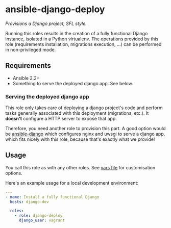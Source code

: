 # ansible-django-deploy

*Provisions a Django project, SFL style.*

Running this roles results in the creation of a fully functional Django instance, isolated in a
Python virtualenv. The operations provided by this role (requirements installation, migrations
execution, ...) can be performed in non-privileged mode.

## Requirements

* Ansible 2.2+
* Something to serve the deployed django app. See below.

### Serving the deployed django app

This role only takes care of deploying a django project's code and perform tasks generally
associated with this deployment (migrations, etc.). It **doesn't** configure a HTTP server to
expose that app.

Therefore, you need another role to provision this part. A good option would be
[ansible-django][ansible-django] which configures nginx and uwsgi to serve a django app, which fits
nicely with this role, because that's exactly what we provide!

## Usage

You call this role as with any other roles. See [vars file](defaults/main.yml) for customisation
options.

Here's an example usage for a local development environment:

```yaml
---
- name: Install a fully functional Django
  hosts: django-dev

  roles:
    - role: django-deploy
      django_user: vagrant
```

[ansible-django]: https://github.com/savoirfairelinux/ansible-django
